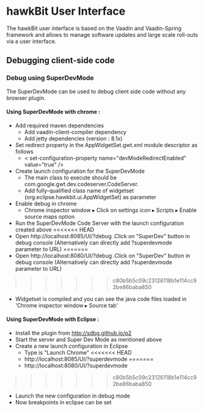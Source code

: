 # hawkBit User Interface

The hawkBit user interface is based on the Vaadin and Vaadin-Spring framework and allows to manage software updates and large scale roll-outs via a user interface.

## Debugging client-side code 
### Debug using SuperDevMode
The SuperDevMode can be used to debug client side code without any browser plugin.

#### Using SuperDevMode with chrome :

- Add required maven dependencies
	- Add vaadin-client-compiler dependency
	- Add jetty dependencies (version : 8.1x)
- Set redirect property in the AppWidgetSet.gwt.xml module descriptor as follows
	- < set-configuration-property name="devModeRedirectEnabled" value="true" />
- Create launch configuration for the SuperDevMode 
	- The main class to execute should be com.google.gwt.dev.codeserver.CodeServer.
	- Add fully-qualified class name of widgetset (org.eclipse.hawkbit.ui.AppWidgetSet) as parameter
- Enable debug in chrome
	- Chrome inspector window ▸ Click on settings icon ▸ Scripts ▸ Enable source maps option
- Run the SuperDevMode Code Server with the launch configuration created above
<<<<<<< HEAD
- Open http://localhost:8085/UI/?debug  .Click on "SuperDev" button in debug console (Alternatively can directly add ?superdevmode parameter to URL)
=======
- Open http://localhost:8080/UI/?debug  .Click on "SuperDev" button in debug console (Alternatively can directly add ?superdevmode parameter to URL)
>>>>>>> c80b5b5c09c23126118b1e114cc92be86baba850
- Widgetset is compiled and you can see the java code files loaded in 'Chrome inspector window ▸ Source tab'


#### Using SuperDevMode with Eclipse :

- Install the plugin from http://sdbg.github.io/p2
- Start the server and Super Dev Mode as mentioned above
- Create a new launch configuration in Eclipse
	- Type is "Launch Chrome"
<<<<<<< HEAD
	- http://localhost:8085/UI/?superdevmode
=======
	- http://localhost:8080/UI/?superdevmode
>>>>>>> c80b5b5c09c23126118b1e114cc92be86baba850
- Launch the new configuration in debug mode
- Now breakpoints in eclipse can be set
